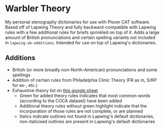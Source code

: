 # Warbler Theory

My personal stenography dictionaries for use with Plover CAT software. Based off of Lapwing Theory and fully backward-compatible with Lapwing rules with a few additional rules for briefs sprinkled on top of it. Adds a large amount of British pronunciations and certain spelling variants not included in `lapwing-uk-additions`. Intended for use on top of Lapwing's dictionaries.

## Additions

- British (or more broadly non-North-American) pronunciations and some spellings
- Addition of certain rules from Philadelphia Clinic Theory (FR as m, S/KP for ex-, etc.)
- Exhaustive theory list on [this google sheet](https://docs.google.com/spreadsheets/d/1LRWNBRDMR3QjvXdCRchEX0O2ihFaTEqm0PTW5yLfKL4/edit?usp=sharing)
  - Green for added theory rules indicates that most common words (according to the COCA dataset) have been added
  - Additional theory rules without green highlight indicate that the incorporation of those rules are not complete, or are planned
  - Italics indicate outlines not found in Lapwing's default dictionaries, non-italicised outlines are present in Lapwing's default dictionaries

